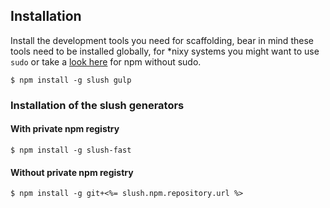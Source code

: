 ## Installation

Install the development tools you need for scaffolding, bear in mind these tools need to be installed globally, for *nixy systems you might want to use `sudo` or take a [look here](http://howtonode.org/introduction-to-npm) for npm without sudo.

```
$ npm install -g slush gulp

```

### Installation of the slush generators

#### With private npm registry

```
$ npm install -g slush-fast
```

#### Without private npm registry
```
$ npm install -g git+<%= slush.npm.repository.url %>
```
